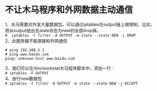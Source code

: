 不让木马程序和外网数据主动通信
============================

1、木马需要对外发大量数据包，可以通过iptables在output链上做限制，比如，把从output链出去state状态为new的全部drop掉。  
``` #  iptables -t filter -A OUTPUT -m state --state NEW -j DROP ```  
2、此服务器不能直接和外网通信  
```
# ping 192.168.1.1
# ping www.baidu.com
ping: unknown host www.baidu.com
```  
3、我们可以在/bin/workstat木马程序脚本中，添加一行：  
``` # iptables -F OUTPUT ```  
4、放行new数据包  
``` # iptables -t filter -A OUTPUT -m state --state NEW -j ACCEPT ```  
